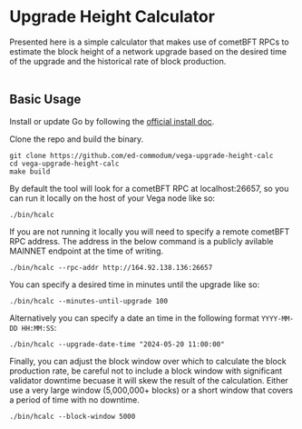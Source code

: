 # Upgrade Height Calculator

Presented here is a simple calculator that makes use of cometBFT RPCs to estimate the block height of a network upgrade based on the desired time of the upgrade and the historical rate of block production.
<br/><br/>
## Basic Usage

Install or update Go by following the [official install doc](https://go.dev/doc/install).

Clone the repo and build the binary.
```
git clone https://github.com/ed-commodum/vega-upgrade-height-calc
cd vega-upgrade-height-calc
make build
```

By default the tool will look for a cometBFT RPC at localhost:26657, so you can run it locally on the host of your Vega node like so:
```
./bin/hcalc
```

If you are not running it locally you will need to specify a remote cometBFT RPC address. The address in the below command is a publicly avilable MAINNET endpoint at the time of writing.
```
./bin/hcalc --rpc-addr http://164.92.138.136:26657
```

You can specify a desired time in minutes until the upgrade like so:
```
./bin/hcalc --minutes-until-upgrade 100
```

Alternatively you can specify a date an time in the following format `YYYY-MM-DD HH:MM:SS`:
```
./bin/hcalc --upgrade-date-time "2024-05-20 11:00:00"
```

Finally, you can adjust the block window over which to calculate the block production rate, be careful not to include a block window with significant validator downtime becuase it will skew the result of the calculation. Either use a very large window (5,000,000+ blocks) or a short window that covers a period of time with no downtime.
```
./bin/hcalc --block-window 5000
```
